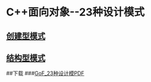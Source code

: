 
# C++面向对象--23种设计模式  
## [创建型模式](create/CreatePatten.html)
## [结构型模式](Structure/StructurePatten.html)



##下载
###[GoF_23种设计模PDF](GoF_23种设计模.pdf)